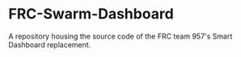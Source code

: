 # FRC-Swarm-Dashboard
A repository housing the source code of the FRC team 957's Smart Dashboard replacement.
